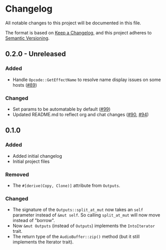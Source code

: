 # Changelog

All notable changes to this project will be documented in this file.

The format is based on [Keep a Changelog](https://keepachangelog.com/en/1.0.0/),
and this project adheres to [Semantic Versioning](https://semver.org/spec/v2.0.0.html).

## 0.2.0 - Unreleased

### Added

- Handle `Opcode::GetEffectName` to resolve name display issues on some hosts ([#89](https://github.com/RustAudio/vst-rs/pull/89))

### Changed

- Set params to be automatable by default ([#99](https://github.com/RustAudio/vst-rs/pull/99))
- Updated README.md to reflect org and chat changes
([#90](https://github.com/RustAudio/vst-rs/pull/90),
[#94](https://github.com/RustAudio/vst-rs/pull/94))

## 0.1.0

### Added

- Added initial changelog
- Initial project files

### Removed

- The `#[derive(Copy, Clone)]` attribute from `Outputs`.

### Changed
- The signature of the `Outputs::split_at_mut` now takes an `self` parameter instead of `&mut self`.
So calling `split_at_mut` will now move instead of "borrow".
- Now `&mut Outputs` (instead of `Outputs`) implements the `IntoIterator` trait.
- The return type of the `AudioBuffer::zip()` method (but it still implements the Iterator trait).
